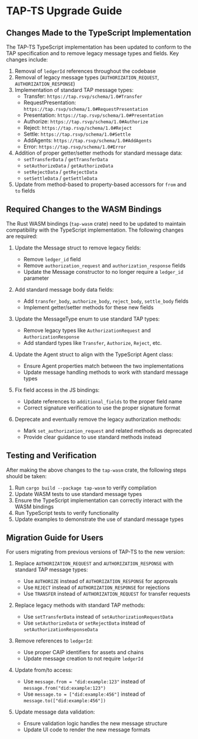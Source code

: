 # TAP-TS Upgrade Guide

## Changes Made to the TypeScript Implementation

The TAP-TS TypeScript implementation has been updated to conform to the TAP specification and to remove legacy message types and fields. Key changes include:

1. Removal of `ledgerId` references throughout the codebase
2. Removal of legacy message types (`AUTHORIZATION_REQUEST`, `AUTHORIZATION_RESPONSE`)
3. Implementation of standard TAP message types:
   - Transfer: `https://tap.rsvp/schema/1.0#Transfer`
   - RequestPresentation: `https://tap.rsvp/schema/1.0#RequestPresentation`
   - Presentation: `https://tap.rsvp/schema/1.0#Presentation`
   - Authorize: `https://tap.rsvp/schema/1.0#Authorize`
   - Reject: `https://tap.rsvp/schema/1.0#Reject`
   - Settle: `https://tap.rsvp/schema/1.0#Settle`
   - AddAgents: `https://tap.rsvp/schema/1.0#AddAgents`
   - Error: `https://tap.rsvp/schema/1.0#Error`
4. Addition of proper getter/setter methods for standard message data:
   - `setTransferData` / `getTransferData`
   - `setAuthorizeData` / `getAuthorizeData`
   - `setRejectData` / `getRejectData`
   - `setSettleData` / `getSettleData`
5. Update from method-based to property-based accessors for `from` and `to` fields

## Required Changes to the WASM Bindings

The Rust WASM bindings (`tap-wasm` crate) need to be updated to maintain compatibility with the TypeScript implementation. The following changes are required:

1. Update the Message struct to remove legacy fields:
   - Remove `ledger_id` field
   - Remove `authorization_request` and `authorization_response` fields
   - Update the Message constructor to no longer require a `ledger_id` parameter

2. Add standard message body data fields:
   - Add `transfer_body`, `authorize_body`, `reject_body`, `settle_body` fields
   - Implement getter/setter methods for these new fields

3. Update the MessageType enum to use standard TAP types:
   - Remove legacy types like `AuthorizationRequest` and `AuthorizationResponse`
   - Add standard types like `Transfer`, `Authorize`, `Reject`, etc.

4. Update the Agent struct to align with the TypeScript Agent class:
   - Ensure Agent properties match between the two implementations
   - Update message handling methods to work with standard message types

5. Fix field access in the JS bindings:
   - Update references to `additional_fields` to the proper field name
   - Correct signature verification to use the proper signature format

6. Deprecate and eventually remove the legacy authorization methods:
   - Mark `set_authorization_request` and related methods as deprecated
   - Provide clear guidance to use standard methods instead

## Testing and Verification

After making the above changes to the `tap-wasm` crate, the following steps should be taken:

1. Run `cargo build --package tap-wasm` to verify compilation
2. Update WASM tests to use standard message types
3. Ensure the TypeScript implementation can correctly interact with the WASM bindings
4. Run TypeScript tests to verify functionality
5. Update examples to demonstrate the use of standard message types

## Migration Guide for Users

For users migrating from previous versions of TAP-TS to the new version:

1. Replace `AUTHORIZATION_REQUEST` and `AUTHORIZATION_RESPONSE` with standard TAP message types:
   - Use `AUTHORIZE` instead of `AUTHORIZATION_RESPONSE` for approvals
   - Use `REJECT` instead of `AUTHORIZATION_RESPONSE` for rejections
   - Use `TRANSFER` instead of `AUTHORIZATION_REQUEST` for transfer requests
   
2. Replace legacy methods with standard TAP methods:
   - Use `setTransferData` instead of `setAuthorizationRequestData`
   - Use `setAuthorizeData` or `setRejectData` instead of `setAuthorizationResponseData`
   
3. Remove references to `ledgerId`:
   - Use proper CAIP identifiers for assets and chains
   - Update message creation to not require `ledgerId`

4. Update from/to access:
   - Use `message.from = "did:example:123"` instead of `message.from("did:example:123")`
   - Use `message.to = ["did:example:456"]` instead of `message.to(["did:example:456"])`

5. Update message data validation:
   - Ensure validation logic handles the new message structure
   - Update UI code to render the new message formats